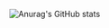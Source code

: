 ![Anurag's GitHub stats](https://github-readme-stats.vercel.app/api?username=Jaewontop&show_icons=true&theme=radical)
